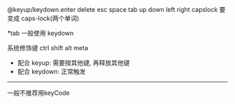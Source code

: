 @keyup/keydown.enter
delete esc space tab up down left right
capslock 要变成 caps-lock(两个单词)

\*tab 一般使用 keydown

系统修饰键 ctrl shift alt meta
- 配合 keyup: 需要按其他键, 再释放其他键
- 配合 keydown: 正常触发

<hr/>

一般不推荐用keyCode